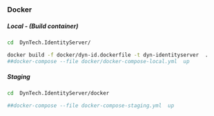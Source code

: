 
### Docker 

##### Local - (Build container)

```bash
cd  DynTech.IdentityServer/

docker build -f docker/dyn-id.dockerfile -t dyn-identityserver  .
##docker-compose --file docker/docker-compose-local.yml  up
```

##### Staging 

```bash
cd  DynTech.IdentityServer/docker

##docker-compose --file docker-compose-staging.yml  up
````


